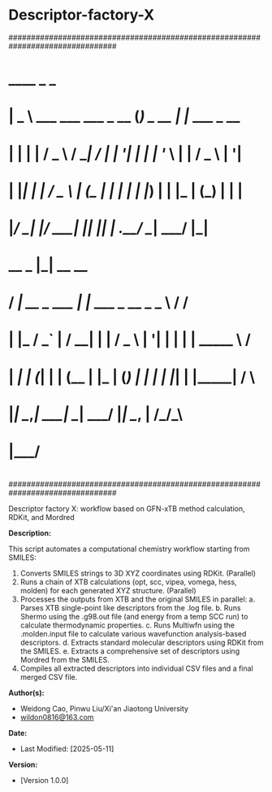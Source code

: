 # Descriptor-factory-X

################################################################################
#                                                                              #
#     ____                               _           _                         #
#    |  _ \    ___   ___    ___   _ __  (_)  _ __   | |_    ___    _ __        #
#    | | | |  / _ \ / __|  / __| | '__| | | | '_ \  | __|  / _ \  | '__|       #
#    | |_| | |  __/ \__ \ | (__  | |    | | | |_) | | |_  | (_) | | |          #
#    |____/   \___| |___/  \___| |_|    |_| | .__/   \__|  \___/  |_|          #
#      __                  _                |_|                __  __          #
#     / _|   __ _    ___  | |_    ___    _ __   _   _          \ \/ /          #
#    | |_   / _` |  / __| | __|  / _ \  | '__| | | | |  _____   \  /           #
#    |  _| | (_| | | (__  | |_  | (_) | | |    | |_| | |_____|  /  \           #
#    |_|    \__,_|  \___|  \__|  \___/  |_|     \__, |         /_/\_\          #
#                                               |___/                          #
#                                                                              #
################################################################################

Descriptor factory X: workflow based on GFN-xTB method calculation, RDKit, and Mordred

**Description:**

This script automates a computational chemistry workflow starting from SMILES:
1. Converts SMILES strings to 3D XYZ coordinates using RDKit. (Parallel)
2. Runs a chain of XTB calculations (opt, scc, vipea, vomega, hess, molden)
   for each generated XYZ structure. (Parallel)
3. Processes the outputs from XTB and the original SMILES in parallel:
    a. Parses XTB single-point like descriptors from the .log file.
    b. Runs Shermo using the .g98.out file (and energy from a temp SCC run)
       to calculate thermodynamic properties.
    c. Runs Multiwfn using the .molden.input file to calculate various
       wavefunction analysis-based descriptors.
    d. Extracts standard molecular descriptors using RDKit from the SMILES.
    e. Extracts a comprehensive set of descriptors using Mordred from the SMILES.
4. Compiles all extracted descriptors into individual CSV files and a final
   merged CSV file.

**Author(s):**

- Weidong Cao, Pinwu Liu/Xi'an Jiaotong University
- wildon0816@163.com

**Date:**

- Last Modified: [2025-05-11]

**Version:**

- [Version 1.0.0]
